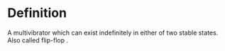 # Definition

A multivibrator which can exist indefinitely in either of two stable
states. Also called flip-flop .
